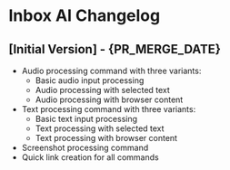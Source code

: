# Inbox AI Changelog

## [Initial Version] - {PR_MERGE_DATE}

- Audio processing command with three variants:
  - Basic audio input processing
  - Audio processing with selected text
  - Audio processing with browser content
- Text processing command with three variants:
  - Basic text input processing
  - Text processing with selected text
  - Text processing with browser content
- Screenshot processing command
- Quick link creation for all commands